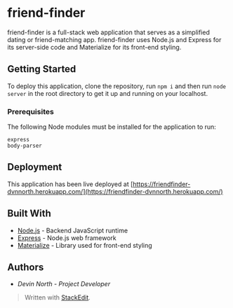 # friend-finder

friend-finder is a full-stack web application that serves as a simplified dating or friend-matching app. friend-finder uses Node.js and Express for its server-side code and Materialize for its front-end styling.

## Getting Started

To deploy this application, clone the repository, run `npm i` and then run `node server` in the root directory to get it up and running on your localhost.

### Prerequisites

The following Node modules must be installed for the application to run:

```
express
body-parser
```

## Deployment

This application has been live deployed at [https://friendfinder-dvnnorth.herokuapp.com/](https://friendfinder-dvnnorth.herokuapp.com/)

## Built With

* [Node.js](https://nodejs.org/en/) - Backend JavaScript runtime
* [Express](https://expressjs.com/) - Node.js web framework
* [Materialize](https://materializecss.com/) - Library used for front-end styling

## Authors

* *Devin North* - *Project Developer*


> Written with [StackEdit](https://stackedit.io/).